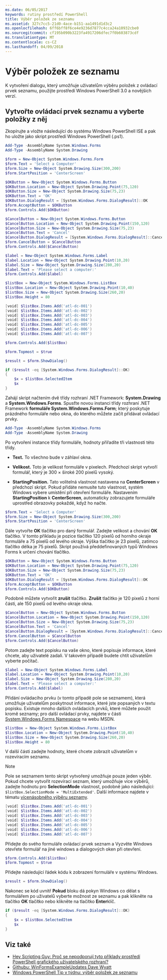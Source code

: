 ```yaml
---
ms.date: 06/05/2017
keywords: rutiny prostředí PowerShell
title: Výběr položek ze seznamu
ms.assetid: 327c7cc5-21d0-4ace-b151-aa1491d1d3c2
ms.openlocfilehash: 6ff6bff8f6ce4e9236d7877c4cca24a10932cbe0
ms.sourcegitcommit: cf195b090b3223fa4917206dfec7f0b603873cdf
ms.translationtype: MT
ms.contentlocale: cs-CZ
ms.lasthandoff: 04/09/2018
---
```

# <a name="selecting-items-from-a-list-box"></a>Výběr položek ze seznamu

K vytvoření dialogu, který umožňuje uživatelům výběru položek z ovládací prvek seznamu, použijte prostředí Windows PowerShell 3.0 a novějších verzí.

## <a name="create-a-list-box-control-and-select-items-from-it"></a>Vytvořte ovládací prvek seznamu a vyberte položky z něj

Zkopírujte a vložte následující do systému Windows PowerShell ISE a pak ho uložte jako skript prostředí Windows PowerShell (.ps1).

```powershell
Add-Type -AssemblyName System.Windows.Forms
Add-Type -AssemblyName System.Drawing

$form = New-Object System.Windows.Forms.Form
$form.Text = 'Select a Computer'
$form.Size = New-Object System.Drawing.Size(300,200)
$form.StartPosition = 'CenterScreen'

$OKButton = New-Object System.Windows.Forms.Button
$OKButton.Location = New-Object System.Drawing.Point(75,120)
$OKButton.Size = New-Object System.Drawing.Size(75,23)
$OKButton.Text = 'OK'
$OKButton.DialogResult = [System.Windows.Forms.DialogResult]::OK
$form.AcceptButton = $OKButton
$form.Controls.Add($OKButton)

$CancelButton = New-Object System.Windows.Forms.Button
$CancelButton.Location = New-Object System.Drawing.Point(150,120)
$CancelButton.Size = New-Object System.Drawing.Size(75,23)
$CancelButton.Text = 'Cancel'
$CancelButton.DialogResult = [System.Windows.Forms.DialogResult]::Cancel
$form.CancelButton = $CancelButton
$form.Controls.Add($CancelButton)

$label = New-Object System.Windows.Forms.Label
$label.Location = New-Object System.Drawing.Point(10,20)
$label.Size = New-Object System.Drawing.Size(280,20)
$label.Text = 'Please select a computer:'
$form.Controls.Add($label)

$listBox = New-Object System.Windows.Forms.ListBox
$listBox.Location = New-Object System.Drawing.Point(10,40)
$listBox.Size = New-Object System.Drawing.Size(260,20)
$listBox.Height = 80

[void] $listBox.Items.Add('atl-dc-001')
[void] $listBox.Items.Add('atl-dc-002')
[void] $listBox.Items.Add('atl-dc-003')
[void] $listBox.Items.Add('atl-dc-004')
[void] $listBox.Items.Add('atl-dc-005')
[void] $listBox.Items.Add('atl-dc-006')
[void] $listBox.Items.Add('atl-dc-007')

$form.Controls.Add($listBox)

$form.Topmost = $true

$result = $form.ShowDialog()

if ($result -eq [System.Windows.Forms.DialogResult]::OK)
{
    $x = $listBox.SelectedItem
    $x
}
```

Zahájí skript načtením dvě třídy rozhraní .NET Framework: **System.Drawing** a **System.Windows.Forms**. Spusťte novou instanci třídy rozhraní .NET Framework **formuláře System.Windows.Forms.Form**; který poskytuje prázdného formuláře nebo okna, do kterého můžete začít přidávat ovládací prvky.

```powershell
Add-Type -AssemblyName System.Windows.Forms
Add-Type -AssemblyName System.Drawing
```

Po vytvoření instance třídy formuláře, hodnoty přiřadíte tři vlastnosti této třídy.

- **Text.** To všechno bude v záhlaví okna.

- **Velikost.** Toto je velikost formuláře v pixelech. Předchozí skript vytvoří formulář, který je 300 × široké 200 pixelů vysoký.

- **StartingPosition.** Tato volitelná vlastnost nastavena na **CenterScreen** v předchozí skript. Pokud přidáte nemusíte tuto vlastnost, systém Windows vybere umístění při otevření formuláře. Nastavením **StartingPosition** k **CenterScreen**, automaticky zobrazujete formuláře uprostřed obrazovky pokaždé, když ho načte.

```powershell
$form.Text = 'Select a Computer'
$form.Size = New-Object System.Drawing.Size(300,200)
$form.StartPosition = 'CenterScreen'
```

Dále vytvořte **OK** tlačítko pro daný formulář. Zadejte velikost a chování **OK** tlačítko. V tomto příkladu je pozice tlačítko 120 pixelů od horního okraje formuláře a 75 pixelů od levého okraje. Výška tlačítko je 23 pixelů, zatímco tlačítko délka je 75 pixelů. Skript používá předdefinovaných typů Windows Forms k určení chování tlačítko.

```powershell
$OKButton = New-Object System.Windows.Forms.Button
$OKButton.Location = New-Object System.Drawing.Point(75,120)
$OKButton.Size = New-Object System.Drawing.Size(75,23)
$OKButton.Text = 'OK'
$OKButton.DialogResult = [System.Windows.Forms.DialogResult]::OK
$form.AcceptButton = $OKButton
$form.Controls.Add($OKButton)
```

Podobně můžete vytvořit **zrušit** tlačítko. **Zrušit** tlačítko je 120 pixelů z horní části, ale 150 pixelů od levého okraje okna.

```powershell
$CancelButton = New-Object System.Windows.Forms.Button
$CancelButton.Location = New-Object System.Drawing.Point(150,120)
$CancelButton.Size = New-Object System.Drawing.Size(75,23)
$CancelButton.Text = 'Cancel'
$CancelButton.DialogResult = [System.Windows.Forms.DialogResult]::Cancel
$form.CancelButton = $CancelButton
$form.Controls.Add($CancelButton)
```

Potom zadejte text popisku na vaše okno, které popisuje informace, které chcete, aby uživatelé zadali. V takovém případě budete chtít uživatelům vyberte počítač.

```powershell
$label = New-Object System.Windows.Forms.Label
$label.Location = New-Object System.Drawing.Point(10,20)
$label.Size = New-Object System.Drawing.Size(280,20)
$label.Text = 'Please select a computer:'
$form.Controls.Add($label)
```

Přidání ovládacího prvku (v tomto případě pole se seznamem), která umožňuje uživatelům poskytnout informace, které jste popsaných v textu popisku. Existuje mnoho dalších ovládacích prvků, které můžete použít kromě seznamy; pro další ovládací prvky, najdete v části [System.Windows.Forms Namespace](http://msdn.microsoft.com/library/k50ex0x9(v=vs.110).aspx) na webu MSDN.

```powershell
$listBox = New-Object System.Windows.Forms.ListBox
$listBox.Location = New-Object System.Drawing.Point(10,40)
$listBox.Size = New-Object System.Drawing.Size(260,20)
$listBox.Height = 80
```

V další části zadejte hodnoty, které chcete zobrazit uživatelům v rozevíracím seznamu.

> [!NOTE]
> Pole se seznamem tento skript vytvořený umožňuje pouze jeden výběr. Pokud chcete vytvořit rozevírací seznam, který umožňuje více výběrů, zadejte hodnotu pro **SelectionMode** vlastnost, podobně jako následující: `$listBox.SelectionMode = 'MultiExtended'`. Další informace najdete v tématu [vícenásobného výběru seznamy](Multiple-selection-List-Boxes.md).

```powershell
[void] $listBox.Items.Add('atl-dc-001')
[void] $listBox.Items.Add('atl-dc-002')
[void] $listBox.Items.Add('atl-dc-003')
[void] $listBox.Items.Add('atl-dc-004')
[void] $listBox.Items.Add('atl-dc-005')
[void] $listBox.Items.Add('atl-dc-006')
[void] $listBox.Items.Add('atl-dc-007')
```

Přidejte do svého formuláře ovládací prvek seznam a Vyzvěte Windows otevřete formulář na jiné windows a dialogových oken při otevření.

```powershell
$form.Controls.Add($listBox)
$form.Topmost = $true
```

Přidejte následující řádek kódu k zobrazení formuláře v systému Windows.

```powershell
$result = $form.ShowDialog()
```

Nakonec se kód uvnitř **Pokud** bloku dá pokyn Windows co dělat s formulářem po uživatelů vyberte možnost ze seznamu a pak klikněte na tlačítko **OK** tlačítko nebo klikněte na tlačítko **Enter**klíč.

```powershell
if ($result -eq [System.Windows.Forms.DialogResult]::OK)
{
    $x = $listBox.SelectedItem
    $x
}
```

## <a name="see-also"></a>Viz také

- [Hey Scripting Guy: Proč se nepodporují tyto příklady prostředí PowerShell grafického uživatelského rozhraní?](http://go.microsoft.com/fwlink/?LinkId=506644)
- [Githubu: WinFormsExampleUpdates Dave Wyatt](https://github.com/dlwyatt/WinFormsExampleUpdates)
- [Windows PowerShell Tip v týdnu: výběr položek ze seznamu](http://technet.microsoft.com/library/ff730949.aspx)